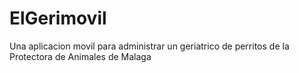 # ElGerimovil
Una aplicacion movil para administrar un geriatrico de perritos de la Protectora de Animales de Malaga

